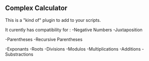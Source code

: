 ## Complex Calculator

This is a "kind of" plugin to add to your scripts.

It curently has compatibility for :
-Negative Numbers
-Juxtaposition

-Parentheses
-Recursive Parentheses

-Exponants
-Roots
-Divisions
-Modulos
-Multiplications
-Additions
-Substractions